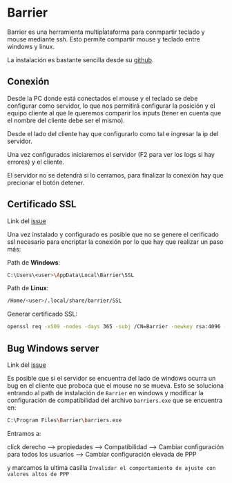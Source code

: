 # Barrier

Barrier es una herramienta multipĺataforma para conmpartir teclado y mouse mediante ssh. Esto permite compartir mouse y teclado entre windows y linux.

La instalación es bastante sencilla desde su [github](https://github.com/debauchee/barrier).

## Conexión

Desde la PC donde está conectados el mouse y el teclado se debe configurar como servidor, lo que nos permitirá configurar la posición y el equipo cliente al que le queremos comparir los inputs (tener en cuenta que el nombre del cliente debe ser el mismo).

Desde el lado del cliente hay que configurarlo como tal e ingresar la ip del servidor.

Una vez configurados iniciaremos el servidor (F2 para ver los logs si hay errores) y el cliente.

El servidor no se detendrá si lo cerramos, para finalizar la conexión hay que precionar el botón detener.

## Certificado SSL

Link del [issue](https://github.com/debauchee/barrier/issues/231#issuecomment-659377040)

Una vez instalado y configurado es posible que no se genere el cerificado ssl necesario para encriptar la conexión por lo que hay que realizar un paso más:

Path de **Windows**:

```sh
C:\Users\<user>\AppData\Local\Barrier\SSL
```

Path de **Linux**:

```sh
/Home/<user>/.local/share/barrier/SSL
```

Generar certificado SSL:

```sh
openssl req -x509 -nodes -days 365 -subj /CN=Barrier -newkey rsa:4096 -keyout Barrier.pem -out Barrier.pem
```

## Bug Windows server

Link del [issue](https://github.com/debauchee/barrier/issues/500#issuecomment-559142339)

Es posible que si el servidor se encuentra del lado de windows ocurra un bug en el cliente que proboca que el mouse no se mueva. Esto se soluciona entrando al path de instalación de `Barrier` en windows y modificar la configuración de compatibilidad del archivo `barriers.exe` que se encuentra en:

```sh
C:\Program Files\Barrier\barriers.exe
```

Entramos a:

click derecho --> propiedades --> Compatibilidad --> Cambiar configuración para todos los usuarios  --> Cambiar configuración elevada de PPP

y marcamos la ultima casilla `Invalidar el comportamiento de ajuste con valores altos de PPP`

